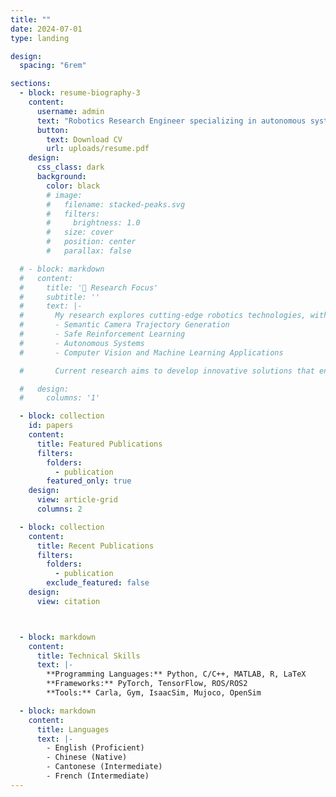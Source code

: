 ```yaml
---
title: ""
date: 2024-07-01
type: landing

design:
  spacing: "6rem"

sections:
  - block: resume-biography-3
    content:
      username: admin
      text: "Robotics Research Engineer specializing in autonomous systems, computer vision, and machine learning. Focused on developing innovative robotic technologies including semantic camera trajectory generation, safe reinforcement learning, and trip-recovery planning for prosthetic systems."
      button:
        text: Download CV
        url: uploads/resume.pdf
    design:
      css_class: dark
      background:
        color: black
        # image:
        #   filename: stacked-peaks.svg
        #   filters:
        #     brightness: 1.0
        #   size: cover
        #   position: center
        #   parallax: false

  # - block: markdown
  #   content:
  #     title: '🤖 Research Focus'
  #     subtitle: ''
  #     text: |-
  #       My research explores cutting-edge robotics technologies, with a particular emphasis on:
  #       - Semantic Camera Trajectory Generation
  #       - Safe Reinforcement Learning
  #       - Autonomous Systems
  #       - Computer Vision and Machine Learning Applications

  #       Current research aims to develop innovative solutions that enhance robotic perception, decision-making, and interaction capabilities.

  #   design:
  #     columns: '1'

  - block: collection
    id: papers
    content:
      title: Featured Publications
      filters:
        folders:
          - publication
        featured_only: true
    design:
      view: article-grid
      columns: 2

  - block: collection
    content:
      title: Recent Publications
      filters:
        folders:
          - publication
        exclude_featured: false
    design:
      view: citation



  - block: markdown
    content:
      title: Technical Skills
      text: |-
        **Programming Languages:** Python, C/C++, MATLAB, R, LaTeX
        **Frameworks:** PyTorch, TensorFlow, ROS/ROS2
        **Tools:** Carla, Gym, IsaacSim, Mujoco, OpenSim

  - block: markdown
    content:
      title: Languages
      text: |-
        - English (Proficient)
        - Chinese (Native)
        - Cantonese (Intermediate)
        - French (Intermediate)
---
```

